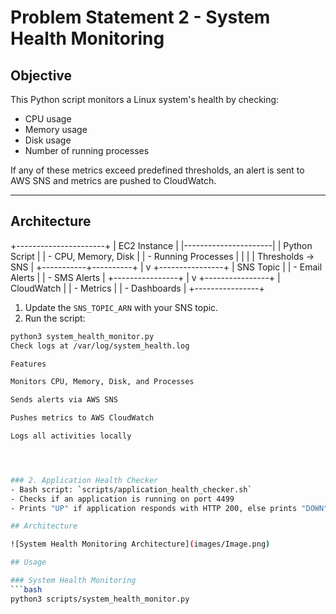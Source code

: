 # Problem Statement 2 - System Health Monitoring

## Objective
This Python script monitors a Linux system's health by checking:
- CPU usage
- Memory usage
- Disk usage
- Number of running processes

If any of these metrics exceed predefined thresholds, an alert is sent to AWS SNS and metrics are pushed to CloudWatch.

---

## Architecture

+----------------------+
|   EC2 Instance       |
|----------------------|
| Python Script        |
| - CPU, Memory, Disk  |
| - Running Processes  |
|                      |
| Thresholds -> SNS    |
+-----------+----------+
           |
           v
  +----------------+
  | SNS Topic      |
  | - Email Alerts |
  | - SMS Alerts   |
  +----------------+
           |
           v
  +----------------+
  | CloudWatch     |
  | - Metrics      |
  | - Dashboards   |
  +----------------+



1. Update the `SNS_TOPIC_ARN` with your SNS topic.
2. Run the script:

```bash
python3 system_health_monitor.py
Check logs at /var/log/system_health.log

Features

Monitors CPU, Memory, Disk, and Processes

Sends alerts via AWS SNS

Pushes metrics to AWS CloudWatch

Logs all activities locally




### 2. Application Health Checker
- Bash script: `scripts/application_health_checker.sh`
- Checks if an application is running on port 4499
- Prints "UP" if application responds with HTTP 200, else prints "DOWN"

## Architecture

![System Health Monitoring Architecture](images/Image.png)

## Usage

### System Health Monitoring
```bash
python3 scripts/system_health_monitor.py